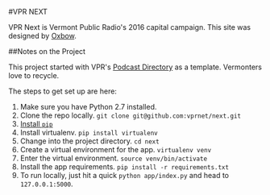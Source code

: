 #VPR NEXT

VPR Next is Vermont Public Radio's 2016 capital campaign. This site was designed by [Oxbow](http://www.oxbow.co/#intro).

##Notes on the Project

This project started with VPR's [Podcast Directory](http://www.vpr.net/podcasts) as a template. Vermonters love to recycle.

The steps to get set up are here:

1. Make sure you have Python 2.7 installed.
1. Clone the repo locally. `git clone git@github.com:vprnet/next.git`
1. [Install `pip`](https://pip.pypa.io/en/latest/installing.html)
1. Install virtualenv. `pip install virtualenv`
1. Change into the project directory. `cd next`
1. Create a virtual environment for the app. `virtualenv venv`
1. Enter the virtual environment. `source venv/bin/activate`
1. Install the app requirements. `pip install -r requirements.txt`
1. To run locally, just hit a quick	`python app/index.py` and head to `127.0.0.1:5000`.
